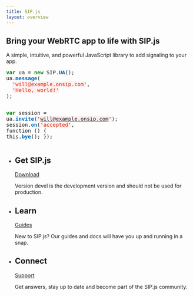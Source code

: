 ```yaml
---
title: SIP.js
layout: overview
---
```

<article class="wrapper group home-feature">
	<div class="feature">
		<h1>Bring your WebRTC app to life with SIP.js</h1>
		<p class="intro">A simple, intuitive, and powerful JavaScript library to add signaling to your app.</p>
	</div>
	<pre>
<span style="color:#080;font-weight:bold">var</span> ua = <span style="color:#080;font-weight:bold">new</span> SIP.<span style="color:#06B;font-weight:bold">UA</span>();
ua.<span style="color:#06B;font-weight:bold">message</span>(
  <span style="background-color:hsla(0,100%,50%,0.05); color:#D20;"><span style="color:#710">'</span>will@example.onsip.com<span style="color:#710">'</span></span>,
  <span style="background-color:hsla(0,100%,50%,0.05); color:#D20;"><span style="color:#710">'</span>Hello, world!<span style="color:#710">'</span></span>
);

<span style="color:#080;font-weight:bold">var</span> session = ua.<span style="color:#06B;font-weight:bold">invite</span>(<span style="background-color:hsla(0,100%,50%,0.05); color:#D20;"><span style="color:#710">'</span>will@example.onsip.com<span style="color:#710">'</span></span>);
session.<span style="color:#06B;font-weight:bold">on</span>(<span style="background-color:hsla(0,100%,50%,0.05); color:#D20;"><span style="color:#710">'</span>accepted<span style="color:#710">'</span></span>, function () {
  this.<span style="color:#06B;font-weight:bold">bye</span>();
});
	</pre>
	<div class="clearfix"></div>
</article>

<div class="full-width-divider">
	<ul class="wrapper highlights">
		<li>
			<h2>Get SIP.js</h2>
			<div class="highlight-icon-wrapper">
				<div class="highlight-icon icon-arrow" onclick="window.location='/download/'">
					<div class="hoverstate">
						<a href="/download/">Download</a>
					</div>
				</div>
			</div>
			<p class="subpara">Version devel is the development version and should not be used for production.</p>
		</li>
		<li>
			<h2>Learn</h2>
			<div class="highlight-icon-wrapper">
				<div class="highlight-icon icon-books" onclick="window.location='/guides/'">
					<div class="hoverstate">
						<a href="/guides/">Guides</a>
					</div>
				</div>
			</div>
			<p class="subpara">New to SIP.js? Our guides and docs will have you up and running in a snap.</p>
		</li>
		<li>
			<h2>Connect</h2>
			<div class="highlight-icon-wrapper">
				<div class="highlight-icon icon-chat" onclick="window.location='https://groups.google.com/forum/#!forum/sip_js'">
					<div class="hoverstate">
						<a href="https://groups.google.com/forum/#!forum/sip_js">Support</a>
					</div>
				</div>
			</div>
			<p class="subpara">Get answers, stay up to date and become part of the SIP.js community.</p>
		</li>
		<div class="clearfix"></div>
	</ul>
</div>
